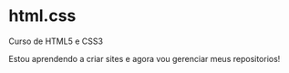 # html.css
 Curso de HTML5 e CSS3

 Estou aprendendo a criar sites e agora vou gerenciar meus repositorios!